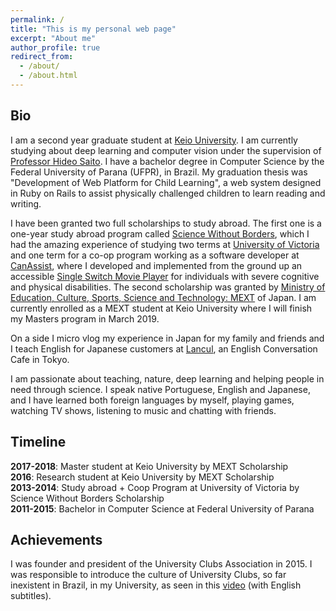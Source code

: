 ```yaml
---
permalink: /
title: "This is my personal web page"
excerpt: "About me"
author_profile: true
redirect_from:
  - /about/
  - /about.html
---
```


Bio
-----
I am a second year graduate student at [Keio University](http://www.keio.ac.jp). I am currently studying about deep learning and computer vision under the supervision of [Professor Hideo Saito](http://hvrl.ics.keio.ac.jp/saito/). I have a bachelor degree in Computer Science by the Federal University of Parana (UFPR), in Brazil. My graduation thesis was "Development of Web Platform for Child Learning", a web system designed in Ruby on Rails to assist physically challenged children to learn reading and writing.

I have been granted two full scholarships to study abroad. The first one is a one-year study abroad program called [Science Without Borders](www.cienciasemfronteiras.gov.br/web/csf-eng), which I had the amazing experience of studying two terms at [University of Victoria](https://uvic.ca) and one term for a co-op program working as a software developer at [CanAssist](https://canassist.ca), where I developed and implemented from the ground up an accessible [Single Switch Movie Player](http://www.canassist.ca/EN/main/programs/technologies-and-devices/hobbies-and-leisure/single-switch-movie-player.html) for individuals with severe cognitive and physical disabilities.
The second scholarship was granted by [Ministry of Education, Culture, Sports, Science and Technology: MEXT](http://www.mext.go.jp/en/) of Japan. I am currently enrolled as a MEXT student at Keio University where I will finish my Masters program in March 2019.

On a side I micro vlog my experience in Japan for my family and friends and I teach English for Japanese customers at [Lancul](https://lancul.com), an English Conversation Cafe in Tokyo.

I am passionate about teaching, nature, deep learning and helping people in need through science. I speak native Portuguese, English and Japanese, and I have learned both foreign languages by myself, playing games, watching TV shows, listening to music and chatting with friends.

Timeline
------
**2017-2018**: Master student at Keio University by MEXT Scholarship  
**2016**: Research student at Keio University by MEXT Scholarship  
**2013-2014**: Study abroad + Coop Program at University of Victoria by Science Without Borders Scholarship  
**2011-2015**: Bachelor in Computer Science at Federal University of Parana  

Achievements
-----
I was founder and president of the University Clubs Association in 2015. I was responsible to introduce the culture of University Clubs, so far inexistent in Brazil, in my University, as seen in this [video](https://www.youtube.com/watch?v=1NmZZpbuq_g) (with English subtitles).
